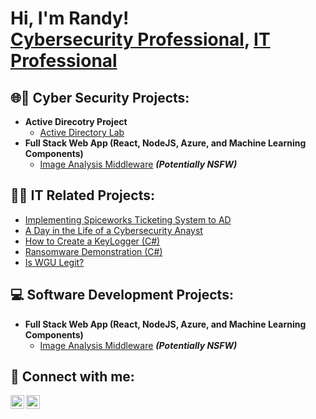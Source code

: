 <h1>Hi, I'm Randy! <br/><a href="https://www.linkedin.com/in/randyachi">Cybersecurity Professional</a>, <a href="https://www.youtube.com/c/joshmadakor">IT Professional</a></h1>

<h2>🌐🔐 Cyber Security Projects: </h2>

- <b>Active Direcotry Project</b>
  - [Active Directory Lab](https://github.com/RandyCyberNet/Active-Directory-Lab)
- <b>Full Stack Web App (React, NodeJS, Azure, and Machine Learning Components)</b>
  - [Image Analysis Middleware](https://github.com/joshmadakor1/4chan-Image-Analysis-Middleware-C964) <b><i>(Potentially NSFW)</b></i>

<h2>👨‍💻 IT Related Projects: </h2>

- [Implementing Spiceworks Ticketing System to AD]()
- [A Day in the Life of a Cybersecurity Anayst](https://www.youtube.com/watch?v=uHy3oM7NnoU)
- [How to Create a KeyLogger (C#)](https://www.youtube.com/watch?v=N-L9hklSlNk)
- [Ransomware Demonstration (C#)](https://www.youtube.com/watch?v=OfvdQeh79s0)
- [Is WGU Legit?](https://www.youtube.com/watch?v=E2MwRWxDBkA)

<h2> 💻 Software Development Projects: </h2>

- <b>Full Stack Web App (React, NodeJS, Azure, and Machine Learning Components)</b>
  - [Image Analysis Middleware](https://github.com/joshmadakor1/4chan-Image-Analysis-Middleware-C964) <b><i>(Potentially NSFW)</b></i>

<h2> 🤳 Connect with me:</h2>

[<img align="left" alt="RandyAchi | YouTube" width="22px" src="https://cdn.jsdelivr.net/npm/simple-icons@v3/icons/youtube.svg" />][youtube]
[<img align="left" alt="RandyAchi | LinkedIn" width="22px" src="https://cdn.jsdelivr.net/npm/simple-icons@v3/icons/linkedin.svg" />][linkedin]
<!--[<img align="left" alt="RandyAchi | Instagram" width="22px" src="https://cdn.jsdelivr.net/npm/simple-icons@v3/icons/instagram.svg" />][instagram]
[<img align="left" alt="RandyAchi | Twitter" width="22px" src="https://cdn.jsdelivr.net/npm/simple-icons@v3/icons/twitter.svg" />][twitter]

[instagram]: 
[twitter]: -->
[youtube]: https://www.youtube.com/@RA_IT-D
[linkedin]: https://www.linkedin.com/in/randyachi

<!--
**joshmadakor1/joshmadakor1** is a ✨ _special_ ✨ repository because its `README.md` (this file) appears on your GitHub profile.

Here are some ideas to get you started:

- 🔭 I’m currently working on ...
- 🌱 I’m currently learning ...
- 👯 I’m looking to collaborate on ...
- 🤔 I’m looking for help with ...
- 💬 Ask me about ...
- 📫 How to reach me: ...
- 😄 Pronouns: ...
- ⚡ Fun fact: ...
-->
